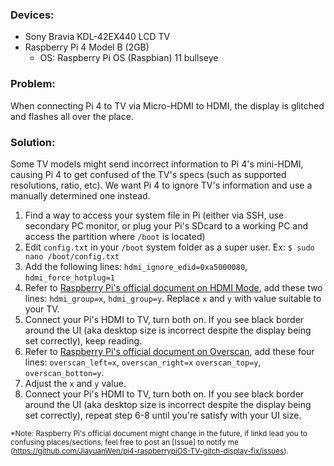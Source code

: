 ### Devices:
* Sony Bravia KDL-42EX440 LCD TV
* Raspberry Pi 4 Model B (2GB)
    * OS: Raspberry Pi OS (Raspbian) 11 bullseye


### Problem:
When connecting Pi 4 to TV via Micro-HDMI to HDMI, the display is glitched and flashes all over the place.

### Solution:
Some TV models might send incorrect information to Pi 4's mini-HDMI, causing Pi 4 to get confused of the TV's specs (such as supported resolutions, ratio, etc). We want Pi 4 to ignore TV's information and use a manually determined one instead.
1. Find a way to access your system file in Pi (either via SSH, use secondary PC monitor, or plug your Pi's SDcard to a working PC and access the partition where `/boot` is located) 
2. Edit `config.txt` in your `/boot` system folder as a super user. Ex: `$ sudo nano /boot/config.txt` 
3. Add the following lines: `hdmi_ignore_edid=0xa5000080`, `hdmi_force_hotplug=1`
4. Refer to [Raspberry Pi's official document on HDMI Mode](https://www.raspberrypi.com/documentation/computers/config_txt.html#hdmi_group), add these two lines: `hdmi_group=x`, `hdmi_group=y`. Replace `x` and `y` with value suitable to your TV. 
5. Connect your Pi's HDMI to TV, turn both on. If you see black border around the UI (aka desktop size is incorrect despite the display being set correctly), keep reading.
6. Refer to [Raspberry Pi's official document on Overscan](https://www.raspberrypi.com/documentation/computers/config_txt.html#overscan_left), add these four lines: `overscan_left=x`, `overscan_right=x` `overscan_top=y`, `overscan_botton=y`. 
7. Adjust the `x` and `y` value.
8.  Connect your Pi's HDMI to TV, turn both on. If you see black border around the UI (aka desktop size is incorrect despite the display being set correctly), repeat step 6-8 until you're satisfy with your UI size.

<sup>*Note: Raspberry Pi's official document might change in the future, if linkd lead you to confusing places/sections, feel free to post an [Issue] to notify me (https://github.com/JiayuanWen/pi4-raspberrypiOS-TV-gitch-display-fix/issues).<sup>
